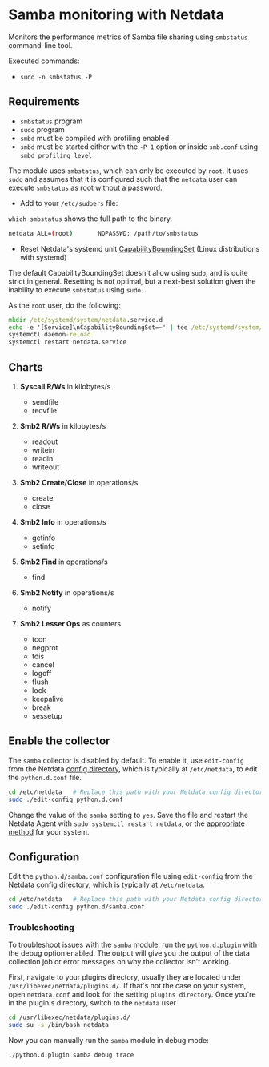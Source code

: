 <!--
title: "Samba monitoring with Netdata"
custom_edit_url: https://github.com/netdata/netdata/edit/master/collectors/python.d.plugin/samba/README.md
sidebar_label: "Samba"
-->

# Samba monitoring with Netdata

Monitors the performance metrics of Samba file sharing using `smbstatus` command-line tool.

Executed commands:

- `sudo -n smbstatus -P`

## Requirements

- `smbstatus` program
- `sudo` program
- `smbd` must be compiled with profiling enabled
- `smbd` must be started either with the `-P 1` option or inside `smb.conf` using `smbd profiling level`

The module uses `smbstatus`, which can only be executed by `root`. It uses
`sudo` and assumes that it is configured such that the `netdata` user can execute `smbstatus` as root without a
password.

- Add to your `/etc/sudoers` file:

`which smbstatus` shows the full path to the binary.

```bash
netdata ALL=(root)       NOPASSWD: /path/to/smbstatus
```

- Reset Netdata's systemd
  unit [CapabilityBoundingSet](https://www.freedesktop.org/software/systemd/man/systemd.exec.html#Capabilities) (Linux
  distributions with systemd)

The default CapabilityBoundingSet doesn't allow using `sudo`, and is quite strict in general. Resetting is not optimal, but a next-best solution given the inability to execute `smbstatus` using `sudo`.


As the `root` user, do the following:

```cmd
mkdir /etc/systemd/system/netdata.service.d
echo -e '[Service]\nCapabilityBoundingSet=~' | tee /etc/systemd/system/netdata.service.d/unset-capability-bounding-set.conf
systemctl daemon-reload
systemctl restart netdata.service
```

## Charts

1. **Syscall R/Ws** in kilobytes/s

    - sendfile
    - recvfile

2. **Smb2 R/Ws** in kilobytes/s

    - readout
    - writein
    - readin
    - writeout

3. **Smb2 Create/Close** in operations/s

    - create
    - close

4. **Smb2 Info** in operations/s

    - getinfo
    - setinfo

5. **Smb2 Find** in operations/s

    - find

6. **Smb2 Notify** in operations/s

    - notify

7. **Smb2 Lesser Ops** as counters

    - tcon
    - negprot
    - tdis
    - cancel
    - logoff
    - flush
    - lock
    - keepalive
    - break
    - sessetup

## Enable the collector

The `samba` collector is disabled by default. To enable it, use `edit-config` from the
Netdata [config directory](/docs/configure/nodes.md), which is typically at `/etc/netdata`, to edit the `python.d.conf`
file.

```bash
cd /etc/netdata   # Replace this path with your Netdata config directory, if different
sudo ./edit-config python.d.conf
```

Change the value of the `samba` setting to `yes`. Save the file and restart the Netdata Agent with `sudo systemctl
restart netdata`, or the [appropriate method](/docs/configure/start-stop-restart.md) for your system.

## Configuration

Edit the `python.d/samba.conf` configuration file using `edit-config` from the
Netdata [config directory](/docs/configure/nodes.md), which is typically at `/etc/netdata`.

```bash
cd /etc/netdata   # Replace this path with your Netdata config directory, if different
sudo ./edit-config python.d/samba.conf
```




### Troubleshooting

To troubleshoot issues with the `samba` module, run the `python.d.plugin` with the debug option enabled. The 
output will give you the output of the data collection job or error messages on why the collector isn't working.

First, navigate to your plugins directory, usually they are located under `/usr/libexec/netdata/plugins.d/`. If that's 
not the case on your system, open `netdata.conf` and look for the setting `plugins directory`. Once you're in the 
plugin's directory, switch to the `netdata` user.

```bash
cd /usr/libexec/netdata/plugins.d/
sudo su -s /bin/bash netdata
```

Now you can manually run the `samba` module in debug mode:

```bash
./python.d.plugin samba debug trace
```

